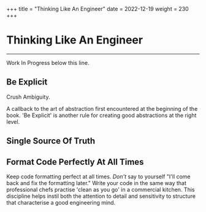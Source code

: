 +++
title = "Thinking Like An Engineer"
date = 2022-12-19
weight = 230
+++

# Thinking Like An Engineer

---
Work In Progress below this line.

## Be Explicit

Crush Ambiguity.

A callback to the art of abstraction first encountered at the beginning of the book.  'Be Explicit' is another rule for creating good abstractions at the right level.

## Single Source Of Truth


## Format Code Perfectly At All Times

Keep code formatting perfect at all times.  _Don't_ say to yourself "I'll come back and fix the formatting later."  Write your code in the same way that professional chefs practise 'clean as you go' in a commercial kitchen.  This discipline helps instil both the attention to detail and sensitivity to structure that characterise a good engineering mind.
